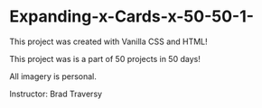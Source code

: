 # Expanding-x-Cards-x-50-50-1-
 This project was created with Vanilla CSS and HTML! 
 
 This project was is a part of 50 projects in 50 days! 
 
 All imagery is personal. 
 
Instructor: Brad Traversy
